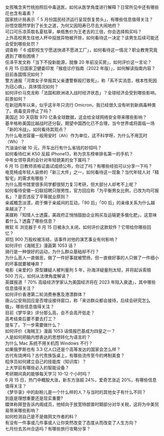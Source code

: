 女孩嘴含夹竹桃拍照后中毒送医，如何从医学角度进行解释？日常所见中还有哪些花也含有毒素？  
国家统计局表示「 5 月份国民经济运行呈现恢复势头」，有哪些信息值得关注？  
孙悟空既然学到了长生之道，为何又因阳寿已尽去大闹地府？  
可口可乐凉茶取名夏枯草，单瓶售价为王老吉的三倍，你会选择购买吗？  
上外高校男生往他人杯中投放异物被开除，如何看待这一决定？该男生后续可能还会受到哪些处罚？  
调查称「 6 成职校生宁愿送快递不愿进工厂」，如何看待这一情况？职业教育究竟遇到了哪些困境？  
任泽平发文称「当下不投新能源，就像 20 年前没买房」，如何评价这一言论？  
6 月 15 日国家卫健委印发「猴痘诊疗指南（2022 年版）」，如何解读指南内容？目前各国情况如何？  
警方通报「河南女子举报其父亲遭警察殴打致死」，称「系不实消息，根本性死因为冠心病」，具体情况如何？  
如何评价马克龙称「法国和欧洲进入战时经济状态」？全球经济会受到哪些影响，前景如何？  
在新冠两年以来，似乎这半年只流行 Omicron，我已经很久没有听到新病毒种类了。病毒变异停止了吗？  
美国近 30 天窃取 970 亿条全球数据，这会给全球网络安全带来哪些影响？  
基辛格称美国比越战时还分裂，期望中国西化已不合理，当今世界或将面临一场「新的冷战」，如何看待其观点？  
为什么电池容量一般用安时（Ah）作为单位，这不科学呀，为什么不用瓦时（Wh）？  
汽油油价破 10 元，开车出行有什么省钱的妙招吗？  
如何看待红米 K50 反超 iPhone13，称为京东榜单排名第一的手机？  
中年女领导真的会针对年轻貌美的女下属吗？  
6 月 15 日教师资格证面试成绩公布，你过了吗？有哪些经验可以分享一下吗？  
电竞椅成年轻人装修的「新三大件」之一，如何看待这一现象？当代年轻人对「精智宅」的需求有哪些？  
为什么图书馆里很多同学都很努力复习考研，但大部分人却考不上呢？  
如何看待安徽一妇联招聘只限男性，官方回应称「为平衡男女比例，已改为均可报名」？是否违反了平等就业原则？  
亲戚概念淡漠，疏于懒于亲戚间的互动，「90 后」「00 后」的亲缘关系为什么越来越淡了？  
美媒称「知情人士透露，美政府正悄悄鼓励企业购买及运输更多俄化肥」，这意味着什么？透露了哪些信息？  
微软 IE 浏览器于 6 月 15 日被永久关闭，如何评价这款软件？它带给你哪些回忆？  
郑恺 900 万股权被冻结，该事件对他的演艺事业有何影响？  
如何评价《海贼王》漫画第 1053 话？  
骑行是一种很好的运动，为什么群众基础却不行？  
为什么恶人一直做恶，做了一件好事就被赞扬，但一直做好事的人只做了一件细小的坏事就要被唾弃？  
电影《亲爱的》原型嫌疑人被判量刑 5 年，孙海洋疑量刑太轻，并将起诉索赔 500 万元，如何从法律角度解读？  
英媒报道「 70% 高级经济学家认为美国经济将在 2023 年陷入衰退」，其中哪些信息值得关注？  
如何评价香港第二轮消费券惠及港漂群体？  
唐山公安局回应是否增设接待窗口，称「来访群众都会接待，后续会研究怎么做」，哪些信息值得关注？  
目前《梦华录》评分那么高，会不会高开低走？  
高考结束后要不要去打工？  
提车了，下一步需要做什么？  
如何评价《海贼王》漫画 1053 话情报巴基成为四皇之一？  
人是如何把脑内想表达的思想转化为语言的？  
为什么 Mac 系统不用关机而 Windows 不行？  
如果俄罗斯也有 3.3 亿人口还是个高等发达的国家会怎么样？  
古代有烧烤吗？古代贵族饭桌上，有哪些流传至今的烤制美食？  
程序员如何建立自己的技能库（知识库）？  
上大学前有哪些必入的智能设备？  
考研期间真的能够每天学习 10-12 个小时吗？  
6 月 15 日，热门中概股大涨，新东方涨超 24%，爱奇艺涨近 20%，有哪些信息值得关注？  
《梦华录》中的赵盼儿是一个什么样的人？与当时的其他女子有什么不同？  
到底是理想重要还是现实重要?  
媒体称拜登告诉内阁成员，他倾向于放宽特朗普时期部分对华关税，这将为中美贸易带来哪些影响？  
如何检测自己是不是做网文作者的料？  
有没有一件事或几件事或人让你突然改变了态度从而改变了人生方向？  
七月份去苏州合适吗？有哪些旅行攻略分享？  
